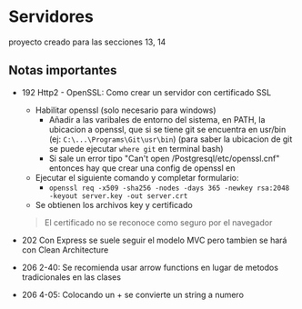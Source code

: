 # Servidores
proyecto creado para las secciones 13, 14

## Notas importantes

- 192 Http2 - OpenSSL: Como crear un servidor con certificado SSL
  - Habilitar openssl (solo necesario para windows)
    - Añadir a las varibales de entorno del sistema, en PATH, la ubicacion a openssl, que si se tiene git se encuentra en usr/bin (ej: `C:\...\Programs\Git\usr\bin`) (para saber la ubicacion de git se puede ejecutar `where git` en terminal bash)
    - Si sale un error tipo "Can't open /Postgresql/etc/openssl.cnf" entonces hay que crear una config de openssl en 
  - Ejecutar el siguiente comando y completar formulario:
    - `openssl req -x509 -sha256 -nodes -days 365 -newkey rsa:2048 -keyout server.key -out server.crt`
  - Se obtienen los archivos key y certificado
  > El certificado no se reconoce como seguro por el navegador 
  
- 202 Con Express se suele seguir el modelo MVC pero tambien se hará con Clean Architecture
- 206 2-40: Se recomienda usar arrow functions en lugar de metodos tradicionales en las clases 
- 206 4-05: Colocando un + se convierte un string a numero 